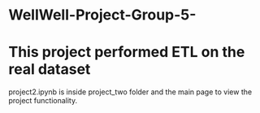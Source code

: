 # WellWell-Project-Group-5-
# This project performed ETL on the real dataset
project2.ipynb is inside project_two folder and the main page to view the project functionality.
